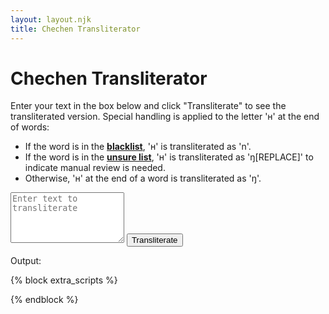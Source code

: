 ```yaml
---
layout: layout.njk
title: Chechen Transliterator
---
```


<h1>Chechen Transliterator</h1>
<p>Enter your text in the box below and click "Transliterate" to see the transliterated version. Special handling is applied to the letter 'н' at the end of words:</p>
<ul>
  <li>If the word is in the <strong><a href="https://github.com/chechen-language/ce-translit-js/blob/main/translit.ts">blacklist</a></strong>, 'н' is transliterated as 'n'.</li>
  <li>If the word is in the <strong><a href="https://github.com/chechen-language/ce-translit-js/blob/main/translit.ts">unsure list</a></strong>, 'н' is transliterated as 'ŋ[REPLACE]' to indicate manual review is needed.</li>
  <li>Otherwise, 'н' at the end of a word is transliterated as 'ŋ'.</li>
</ul>
<textarea
  id="transliteration-input"
  placeholder="Enter text to transliterate"
  class="form-control my-3"
  rows="5"
></textarea>
<button id="transliterate-button" class="btn btn-primary">Transliterate</button>
<p class="mt-3">Output: <span id="transliteration-output" class="font-weight-bold"></span></p>

{% block extra_scripts %}
<script type="module" src="/assets/repositories/chechen-transliterator/main.js"></script>
{% endblock %}
